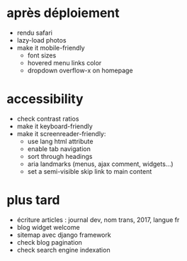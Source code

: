 # après déploiement
* rendu safari
* lazy-load photos
* make it mobile-friendly
    * font sizes
    * hovered menu links color
    * dropdown overflow-x on homepage

# accessibility
* check contrast ratios
* make it keyboard-friendly
* make it screenreader-friendly:
    * use lang html attribute
    * enable tab navigation
    * sort through headings
    * aria landmarks (menus, ajax comment, widgets...)
    * set a semi-visible skip link to main content

# plus tard
* écriture articles : journal dev, nom trans, 2017, langue fr
* blog widget welcome
* sitemap avec django framework
* check blog pagination
* check search engine indexation
